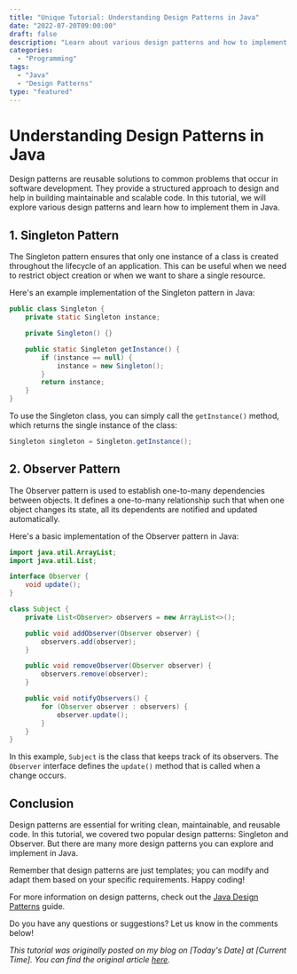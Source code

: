```yaml
--- 
title: "Unique Tutorial: Understanding Design Patterns in Java"
date: "2022-07-20T09:00:00"
draft: false
description: "Learn about various design patterns and how to implement them in Java."
categories:
  - "Programming"
tags:
  - "Java"
  - "Design Patterns"
type: "featured"
---
```


# Understanding Design Patterns in Java

Design patterns are reusable solutions to common problems that occur in software development. They provide a structured approach to design and help in building maintainable and scalable code. In this tutorial, we will explore various design patterns and learn how to implement them in Java.

## 1. Singleton Pattern

The Singleton pattern ensures that only one instance of a class is created throughout the lifecycle of an application. This can be useful when we need to restrict object creation or when we want to share a single resource.

Here's an example implementation of the Singleton pattern in Java:

```java
public class Singleton {
    private static Singleton instance;

    private Singleton() {}

    public static Singleton getInstance() {
        if (instance == null) {
            instance = new Singleton();
        }
        return instance;
    }
}
```

To use the Singleton class, you can simply call the `getInstance()` method, which returns the single instance of the class:

```java
Singleton singleton = Singleton.getInstance();
```

## 2. Observer Pattern

The Observer pattern is used to establish one-to-many dependencies between objects. It defines a one-to-many relationship such that when one object changes its state, all its dependents are notified and updated automatically.

Here's a basic implementation of the Observer pattern in Java:

```java
import java.util.ArrayList;
import java.util.List;

interface Observer {
    void update();
}

class Subject {
    private List<Observer> observers = new ArrayList<>();

    public void addObserver(Observer observer) {
        observers.add(observer);
    }

    public void removeObserver(Observer observer) {
        observers.remove(observer);
    }

    public void notifyObservers() {
        for (Observer observer : observers) {
            observer.update();
        }
    }
}
```

In this example, `Subject` is the class that keeps track of its observers. The `Observer` interface defines the `update()` method that is called when a change occurs.

## Conclusion

Design patterns are essential for writing clean, maintainable, and reusable code. In this tutorial, we covered two popular design patterns: Singleton and Observer. But there are many more design patterns you can explore and implement in Java.

Remember that design patterns are just templates; you can modify and adapt them based on your specific requirements. Happy coding!

For more information on design patterns, check out the [Java Design Patterns](https://www.javatpoint.com/design-patterns-in-java) guide.

Do you have any questions or suggestions? Let us know in the comments below!

*This tutorial was originally posted on my blog on [Today's Date] at [Current Time]. You can find the original article [here](link-to-original-article).*
